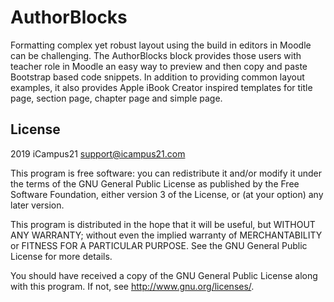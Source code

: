 # AuthorBlocks #

Formatting complex yet robust layout using the build in editors in Moodle can be challenging. The AuthorBlocks block provides those users with teacher role in Moodle an easy way to preview and then copy and paste Bootstrap based code snippets. In addition to providing common layout examples, it also provides Apple iBook Creator inspired templates for title page, section page, chapter page and simple page.

## License ##

2019 iCampus21 <support@icampus21.com>

This program is free software: you can redistribute it and/or modify it under
the terms of the GNU General Public License as published by the Free Software
Foundation, either version 3 of the License, or (at your option) any later
version.

This program is distributed in the hope that it will be useful, but WITHOUT ANY
WARRANTY; without even the implied warranty of MERCHANTABILITY or FITNESS FOR A
PARTICULAR PURPOSE.  See the GNU General Public License for more details.

You should have received a copy of the GNU General Public License along with
this program.  If not, see <http://www.gnu.org/licenses/>.
